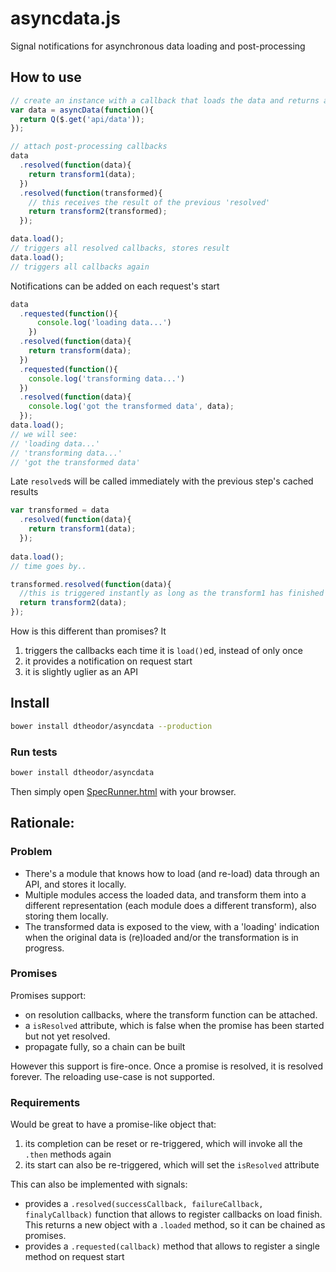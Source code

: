 # asyncdata.js
Signal notifications for asynchronous data loading and post-processing

## How to use

```js
// create an instance with a callback that loads the data and returns a promise
var data = asyncData(function(){
  return Q($.get('api/data'));
});

// attach post-processing callbacks
data
  .resolved(function(data){
    return transform1(data);
  })
  .resolved(function(transformed){
    // this receives the result of the previous 'resolved'
    return transform2(transformed);
  });

data.load();
// triggers all resolved callbacks, stores result
data.load();
// triggers all callbacks again
```

Notifications can be added on each request's start

```js
data
  .requested(function(){
      console.log('loading data...')
    })
  .resolved(function(data){
    return transform(data);
  })
  .requested(function(){
    console.log('transforming data...')
  })
  .resolved(function(data){
    console.log('got the transformed data', data);
  });
data.load();
// we will see:
// 'loading data...'
// 'transforming data...'
// 'got the transformed data'
```

Late `resolved`s will be called immediately with the previous step's cached results
```js
var transformed = data
  .resolved(function(data){
    return transform1(data);
  });
  
data.load();
// time goes by..

transformed.resolved(function(data){
  //this is triggered instantly as long as the transform1 has finished
  return transform2(data);
});
```

How is this different than promises? It

1. triggers the callbacks each time it is `load()`ed, instead of only once
2. it provides a notification on request start
3. it is slightly uglier as an API


## Install

```sh
bower install dtheodor/asyncdata --production
```

### Run tests
```sh
bower install dtheodor/asyncdata
```

Then simply open [SpecRunner.html](SpecRunner.html) with your browser.

## Rationale:

### Problem
- There's a module that knows how to load (and re-load) data through an API, and stores it locally.
- Multiple modules access the loaded data, and transform them into a different representation (each module does a different transform), also storing them locally.
- The transformed data is exposed to the view, with a 'loading' indication when the original data is (re)loaded and/or the transformation is in progress.

### Promises
Promises support:
- on resolution callbacks, where the transform function can be attached.
- a `isResolved` attribute, which is false when the promise has been started but not yet resolved.
- propagate fully, so a chain can be built

However this support is fire-once. Once a promise is resolved, it is resolved forever. The reloading use-case is not supported.

### Requirements
Would be great to have a promise-like object that:

1. its completion can be reset or re-triggered, which will invoke all the `.then` methods again
2. its start can also be re-triggered, which will set the `isResolved` attribute

This can also be implemented with signals:
- provides a `.resolved(successCallback, failureCallback, finalyCallback)` function that allows to register callbacks on load finish. This returns a new object with a `.loaded` method, so it can be chained as promises.
- provides a `.requested(callback)` method that allows to register a single method on request start
